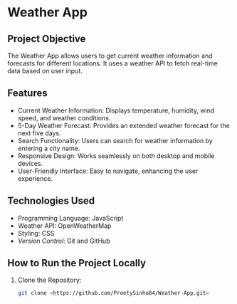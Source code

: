 # Weather App

## Project Objective
The Weather App allows users to get current weather information and forecasts for different locations. It uses a weather API to fetch real-time data based on user input.

## Features
- Current Weather Information: Displays temperature, humidity, wind speed, and weather conditions.
- 5-Day Weather Forecast: Provides an extended weather forecast for the next five days.
- Search Functionality: Users can search for weather information by entering a city name.
- Responsive Design: Works seamlessly on both desktop and mobile devices.
- User-Friendly Interface: Easy to navigate, enhancing the user experience.

## Technologies Used
- Programming Language: JavaScript
- Weather API: OpenWeatherMap 
- Styling: CSS
- *Version Control*: Git and GitHub

## How to Run the Project Locally
1. Clone the Repository: 
   ```bash
   git clone <https://github.com/PreetySinha84/Weather-App.git>

